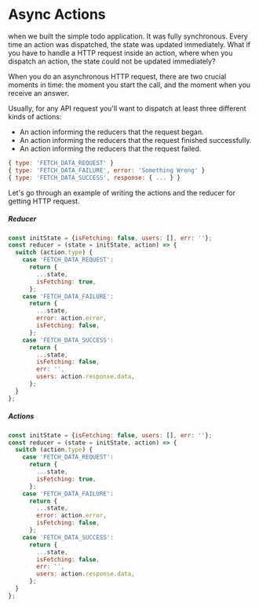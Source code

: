 # Async Actions

when we built the simple todo application. It was fully synchronous. Every time an action was dispatched, the state was updated immediately. What if you have to handle a HTTP request inside an action, where when you dispatch an action, the state could not be updated immediately?

When you do an asynchronous HTTP request, there are two crucial moments in time: the moment you start the call, and the moment when you receive an answer.

Usually, for any API request you'll want to dispatch at least three different kinds of actions:

* An action informing the reducers that the request began.
* An action informing the reducers that the request finished successfully.
* An action informing the reducers that the request failed.

```js
{ type: 'FETCH_DATA_REQUEST' }
{ type: 'FETCH_DATA_FAILURE', error: 'Something Wrong' }
{ type: 'FETCH_DATA_SUCCESS', response: { ... } }
```

Let's go through an example of writing the actions and the reducer for getting HTTP request.

##### Reducer

```js
const initState = {isFetching: false, users: [], err: ''};
const reducer = (state = initState, action) => {
  switch (action.type) {
    case 'FETCH_DATA_REQUEST':
      return {
        ...state,
        isFetching: true,
      };
    case 'FETCH_DATA_FAILURE':
      return {
        ...state,
        error: action.error,
        isFetching: false,
      };
    case 'FETCH_DATA_SUCCESS':
      return {
        ...state,
        isFetching: false,
        err: '',
        users: action.response.data,
      };
  }
};
```

##### Actions

```js
const initState = {isFetching: false, users: [], err: ''};
const reducer = (state = initState, action) => {
  switch (action.type) {
    case 'FETCH_DATA_REQUEST':
      return {
        ...state,
        isFetching: true,
      };
    case 'FETCH_DATA_FAILURE':
      return {
        ...state,
        error: action.error,
        isFetching: false,
      };
    case 'FETCH_DATA_SUCCESS':
      return {
        ...state,
        isFetching: false,
        err: '',
        users: action.response.data,
      };
  }
};
```
